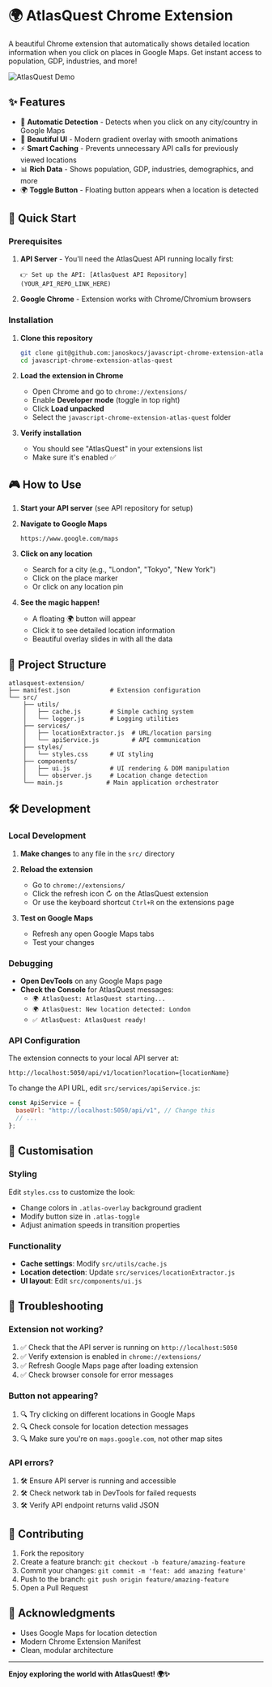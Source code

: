 # 🌍 AtlasQuest Chrome Extension

A beautiful Chrome extension that automatically shows detailed location information when you click on places in Google Maps. Get instant access to population, GDP, industries, and more!

![AtlasQuest Demo](https://via.placeholder.com/600x300/667eea/ffffff?text=AtlasQuest+Demo)

## ✨ Features

- 🎯 **Automatic Detection** - Detects when you click on any city/country in Google Maps
- 🎨 **Beautiful UI** - Modern gradient overlay with smooth animations
- ⚡ **Smart Caching** - Prevents unnecessary API calls for previously viewed locations
- 📊 **Rich Data** - Shows population, GDP, industries, demographics, and more
- 🌍 **Toggle Button** - Floating button appears when a location is detected

## 🚀 Quick Start

### Prerequisites

1. **API Server** - You'll need the AtlasQuest API running locally first:

   ```
   👉 Set up the API: [AtlasQuest API Repository](YOUR_API_REPO_LINK_HERE)
   ```

2. **Google Chrome** - Extension works with Chrome/Chromium browsers

### Installation

1. **Clone this repository**

   ```bash
   git clone git@github.com:janoskocs/javascript-chrome-extension-atlas-quest.git
   cd javascript-chrome-extension-atlas-quest
   ```

2. **Load the extension in Chrome**

   - Open Chrome and go to `chrome://extensions/`
   - Enable **Developer mode** (toggle in top right)
   - Click **Load unpacked**
   - Select the `javascript-chrome-extension-atlas-quest` folder

3. **Verify installation**
   - You should see "AtlasQuest" in your extensions list
   - Make sure it's enabled ✅

## 🎮 How to Use

1. **Start your API server** (see API repository for setup)

2. **Navigate to Google Maps**

   ```
   https://www.google.com/maps
   ```

3. **Click on any location**

   - Search for a city (e.g., "London", "Tokyo", "New York")
   - Click on the place marker
   - Or click on any location pin

4. **See the magic happen!**
   - A floating 🌍 button will appear
   - Click it to see detailed location information
   - Beautiful overlay slides in with all the data

## 📁 Project Structure

```
atlasquest-extension/
├── manifest.json           # Extension configuration
└── src/
    ├── utils/
    │   ├── cache.js        # Simple caching system
    │   └── logger.js       # Logging utilities
    ├── services/
    │   ├── locationExtractor.js  # URL/location parsing
    │   └── apiService.js         # API communication
    ├── styles/
    │   └── styles.css      # UI styling
    ├── components/
    │   ├── ui.js           # UI rendering & DOM manipulation
    │   └── observer.js     # Location change detection
    └── main.js            # Main application orchestrator
```

## 🛠️ Development

### Local Development

1. **Make changes** to any file in the `src/` directory

2. **Reload the extension**

   - Go to `chrome://extensions/`
   - Click the refresh icon ↻ on the AtlasQuest extension
   - Or use the keyboard shortcut `Ctrl+R` on the extensions page

3. **Test on Google Maps**
   - Refresh any open Google Maps tabs
   - Test your changes

### Debugging

- **Open DevTools** on any Google Maps page
- **Check the Console** for AtlasQuest messages:
  - `🌍 AtlasQuest: AtlasQuest starting...`
  - `🌍 AtlasQuest: New location detected: London`
  - `✅ AtlasQuest: AtlasQuest ready!`

### API Configuration

The extension connects to your local API server at:

```
http://localhost:5050/api/v1/location?location={locationName}
```

To change the API URL, edit `src/services/apiService.js`:

```javascript
const ApiService = {
  baseUrl: "http://localhost:5050/api/v1", // Change this
  // ...
};
```

## 🎨 Customisation

### Styling

Edit `styles.css` to customize the look:

- Change colors in `.atlas-overlay` background gradient
- Modify button size in `.atlas-toggle`
- Adjust animation speeds in transition properties

### Functionality

- **Cache settings**: Modify `src/utils/cache.js`
- **Location detection**: Update `src/services/locationExtractor.js`
- **UI layout**: Edit `src/components/ui.js`

## 🐛 Troubleshooting

### Extension not working?

1. ✅ Check that the API server is running on `http://localhost:5050`
2. ✅ Verify extension is enabled in `chrome://extensions/`
3. ✅ Refresh Google Maps page after loading extension
4. ✅ Check browser console for error messages

### Button not appearing?

1. 🔍 Try clicking on different locations in Google Maps
2. 🔍 Check console for location detection messages
3. 🔍 Make sure you're on `maps.google.com`, not other map sites

### API errors?

1. 🛠️ Ensure API server is running and accessible
2. 🛠️ Check network tab in DevTools for failed requests
3. 🛠️ Verify API endpoint returns valid JSON

## 🤝 Contributing

1. Fork the repository
2. Create a feature branch: `git checkout -b feature/amazing-feature`
3. Commit your changes: `git commit -m 'feat: add amazing feature'`
4. Push to the branch: `git push origin feature/amazing-feature`
5. Open a Pull Request

## 🙏 Acknowledgments

- Uses Google Maps for location detection
- Modern Chrome Extension Manifest
- Clean, modular architecture

---

**Enjoy exploring the world with AtlasQuest! 🌍✨**
